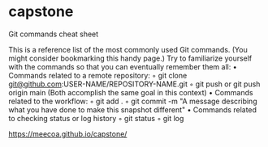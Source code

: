 # capstone

Git commands cheat sheet

This is a reference list of the most commonly used Git commands. (You might consider bookmarking this handy page.) Try to familiarize yourself with the commands so that you can eventually remember them all:
    • Commands related to a remote repository:
        ◦ git clone git@github.com:USER-NAME/REPOSITORY-NAME.git
        ◦ git push or git push origin main (Both accomplish the same goal in this context)
    • Commands related to the workflow:
        ◦ git add .
        ◦ git commit -m "A message describing what you have done to make this snapshot different"
    • Commands related to checking status or log history
        ◦ git status
        ◦ git log


https://meecoa.github.io/capstone/
